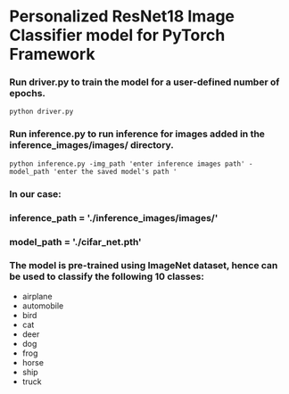 # Personalized ResNet18 Image Classifier model for PyTorch Framework

### Run driver.py to train the model for a user-defined number of epochs.
```python driver.py```
### Run inference.py to run inference for images added in the inference_images/images/ directory.
```python inference.py -img_path 'enter inference images path' -model_path 'enter the saved model's path ' ```
### In our case:
### inference_path = './inference_images/images/'
### model_path = './cifar_net.pth'
### The model is pre-trained using ImageNet dataset, hence can be used to classify the following 10 classes:
- airplane
- automobile
- bird
- cat
- deer
- dog
- frog
- horse
- ship
- truck
